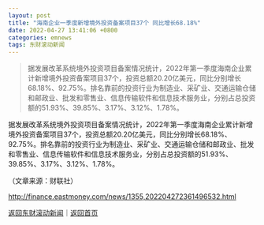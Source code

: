 ```yaml
---
layout: post
title: "海南企业一季度新增境外投资备案项目37个 同比增长68.18%"
date: 2022-04-27 13:41:06 +0800
categories: emnews
tags: 东财滚动新闻
---
```

> 据发展改革系统境外投资项目备案情况统计，2022年第一季度海南企业累计新增境外投资备案项目37个，投资总额20.20亿美元，同比分别增长68.18%、92.75%。排名靠前的投资行业为制造业、采矿业、交通运输仓储和邮政业、批发和零售业、信息传输软件和信息技术服务业，分别占总投资额的51.93%、39.85%、3.17%、3.12%、1.78%。

<p>据发展改革系统境外投资项目备案情况统计，2022年第一季度海南企业累计新增境外投资备案项目37个，投资总额20.20亿美元，同比分别增长68.18%、92.75%。排名靠前的投资行业为制造业、采矿业、交通运输仓储和邮政业、批发和零售业、信息传输软件和信息技术服务业，分别占总投资额的51.93%、39.85%、3.17%、3.12%、1.78%。</p><p class="em_media">（文章来源：财联社）</p>

<http://finance.eastmoney.com/news/1355,202204272361496532.html>

[返回东财滚动新闻](//finews.withounder.com/emnews/)｜[返回首页](//finews.withounder.com/)
